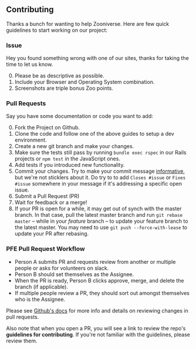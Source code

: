 ## Contributing

Thanks a bunch for wanting to help Zooniverse. Here are few quick guidelines to start working on our project:

### Issue

Hey you found something wrong with one of our sites, thanks for taking the time to let us know.

0. Please be as descriptive as possible.
0. Include your Browser and Operating System combination.
0. Screenshots are triple bonus Zoo points.

### Pull Requests

Say you have some documentation or code you want to add:

0. Fork the Project on Github.
0. Clone the code and follow one of the above guides to setup a dev environment.
0. Create a new git branch and make your changes.
0. Make sure the tests still pass by running `bundle exec rspec` in our Rails projects or `npm test` in the JavaScript ones.
0. Add tests if you introduced new functionality.
0. Commit your changes. Try to make your commit message [informative](http://tbaggery.com/2008/04/19/a-note-about-git-commit-messages.html), but we're not sticklers about it. Do try to to add `Closes #issue` or `Fixes #issue` somewhere in your message if it's addressing a specific open issue.
0. Submit a Pull Request (PR)
0. Wait for feedback or a merge!
0. If your PR is open for a while, it may get out of synch with the master branch. In that case, pull the latest master branch and run `git rebase master` – while in your _feature_ branch – to update your feature branch to the latest master. You may need to use `git push --force-with-lease` to update your PR after rebasing.

### PFE Pull Request Workflow
  - Person A submits PR and requests review from another or multiple people or asks for volunteers on slack.
  - Person B should set themselves as the Assignee.
  - When the PR is ready, Person B clicks approve, merge, and delete the branch (if applicable).
  - If multiple people review a PR, they should sort out amongst themselves who is the Assignee.

Please see [Github's docs](https://help.github.com/articles/reviewing-changes-in-pull-requests) for more info and details on reviewing changes in pull requests.

Also note that when you open a PR, you will see a link to review the repo's **guidelines for contributing**. If you're not familiar with the guidelines, please review them.
